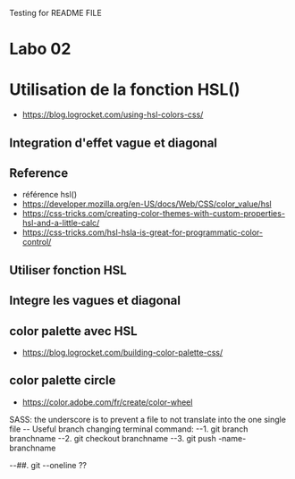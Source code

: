 Testing for README FILE
# Labo 02
# Utilisation de la fonction HSL()
- https://blog.logrocket.com/using-hsl-colors-css/
## Integration d'effet vague et diagonal


## Reference
- référence hsl()
 - https://developer.mozilla.org/en-US/docs/Web/CSS/color_value/hsl
 - https://css-tricks.com/creating-color-themes-with-custom-properties-hsl-and-a-little-calc/
 - https://css-tricks.com/hsl-hsla-is-great-for-programmatic-color-control/
## Utiliser fonction HSL
## Integre les vagues et diagonal
## color palette avec HSL
- https://blog.logrocket.com/building-color-palette-css/
## color palette circle
- https://color.adobe.com/fr/create/color-wheel

SASS: the underscore is to prevent a file to not translate into the one single file
-- Useful branch changing terminal command:
--1. git branch branchname
--2. git checkout branchname
--3. git push -name- branchname

--##. git --oneline ??
